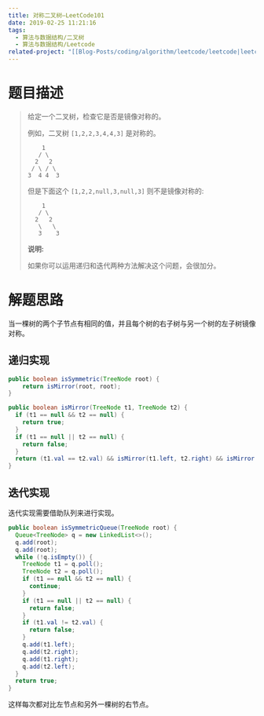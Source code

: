 ```yaml
---
title: 对称二叉树—LeetCode101
date: 2019-02-25 11:21:16
tags:
  - 算法与数据结构/二叉树
  - 算法与数据结构/Leetcode
related-project: "[[Blog-Posts/coding/algorithm/leetcode/leetcode|leetcode]]"
---
```


# 题目描述

> 给定一个二叉树，检查它是否是镜像对称的。
>
> 例如，二叉树 `[1,2,2,3,4,4,3]` 是对称的。
>
> ```
>     1
>    / \
>   2   2
>  / \ / \
> 3  4 4  3
> ```
>
> 但是下面这个 `[1,2,2,null,3,null,3]` 则不是镜像对称的:
>
> ```
>     1
>    / \
>   2   2
>    \   \
>    3    3
> ```
>
> **说明:**
>
> 如果你可以运用递归和迭代两种方法解决这个问题，会很加分。

<!--more-->

# 解题思路

当一棵树的两个子节点有相同的值，并且每个树的右子树与另一个树的左子树镜像对称。

## 递归实现

```java
public boolean isSymmetric(TreeNode root) {
	return isMirror(root, root);
}

public boolean isMirror(TreeNode t1, TreeNode t2) {
  if (t1 == null && t2 == null) {
    return true;
  }
  if (t1 == null || t2 == null) {
    return false;
  }
  return (t1.val == t2.val) && isMirror(t1.left, t2.right) && isMirror(t1.right, t2.left);
}
```

## 迭代实现

迭代实现需要借助队列来进行实现。

```java
public boolean isSymmetricQueue(TreeNode root) {
  Queue<TreeNode> q = new LinkedList<>();
  q.add(root);
  q.add(root);
  while (!q.isEmpty()) {
    TreeNode t1 = q.poll();
    TreeNode t2 = q.poll();
    if (t1 == null && t2 == null) {
      continue;
    }
    if (t1 == null || t2 == null) {
      return false;
    }
    if (t1.val != t2.val) {
      return false;
    }
    q.add(t1.left);
    q.add(t2.right);
    q.add(t1.right);
    q.add(t2.left);
  }
  return true;
}
```

这样每次都对比左节点和另外一棵树的右节点。

